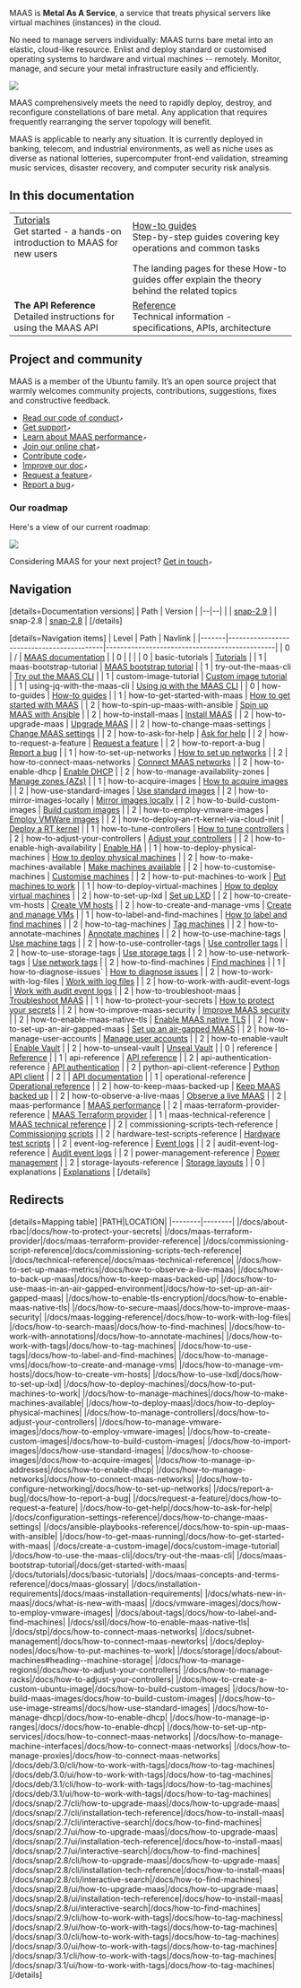 <!-- "MAAS documentation" -->
MAAS is **Metal As A Service**, a service that treats physical servers like virtual machines (instances) in the cloud.

No need to manage servers individually: MAAS turns bare metal into an elastic, cloud-like resource. Enlist and deploy standard or customised operating systems to hardware and virtual machines -- remotely.  Monitor, manage, and secure your metal infrastructure easily and efficiently.

<a href="https://discourse.maas.io/uploads/default/original/1X/18456dbd3fbfec14eddd044816fd0719692282da.jpeg" target = "_blank"><img src="https://discourse.maas.io/uploads/default/original/1X/18456dbd3fbfec14eddd044816fd0719692282da.jpeg"></a>

MAAS comprehensively meets the need to rapidly deploy, destroy, and reconfigure constellations of bare metal.  Any application that requires frequently rearranging the server topology will benefit.

MAAS is applicable to nearly any situation.  It is currently deployed in banking, telecom, and industrial environments, as well as niche uses as diverse as national lotteries, supercomputer front-end validation, streaming music services, disaster recovery, and computer security risk analysis.

## In this documentation

|                                                                                                      |                                                                                             |
|------------------------------------------------------------------------------------------------------|---------------------------------------------------------------------------------------------|
| [Tutorials](/t/6140)</br>  Get started - a hands-on introduction to MAAS for new users </br> | [How-to guides](/t/6142) </br> Step-by-step guides covering key operations and common tasks |
| | The landing pages for these How-to guides offer explain the theory behind the related topics |
| **The API Reference** </br> Detailed instructions for using the MAAS API                   | [Reference](/t/6143) </br> Technical information - specifications, APIs, architecture       |


## Project and community

MAAS is a member of the Ubuntu family. It’s an open source project that warmly welcomes community projects, contributions, suggestions, fixes and constructive feedback.

- [Read our code of conduct](https://ubuntu.com/community/code-of-conduct)`↗`
- [Get support](https://maas.io/docs/how-to-contact-us)`↗`
- [Learn about MAAS performance](https://maas.io/docs/maas-performance)`↗`
- [Join our online chat](https://discourse.maas.io)`↗`
- [Contribute code](https://launchpad.net/maas)`↗`
- [Improve our doc](https://maas.io/docs/how-to-help-improve-the-doc)`↗`
- [Request a feature](https://maas.io/docs/request-a-feature)`↗`
- [Report a bug](https://maas.io/docs/report-a-bug)`↗`

### Our roadmap

Here's a view of our current roadmap:

<a href="https://discourse.maas.io/uploads/default/original/2X/6/6cb3381fd1cfb2f3a871c281e118d2b94ee05bf1.jpeg" target = "_blank"><img src="https://discourse.maas.io/uploads/default/original/2X/6/6cb3381fd1cfb2f3a871c281e118d2b94ee05bf1.jpeg"></a>

Considering MAAS for your next project? [Get in touch](https://maas.io/docs/how-to-contact-us)`↗`

<!-- nohtml begin-nohtml -->
## Navigation

[details=Documentation versions]
| Path | Version |
|--|--|
|  | [snap-2.9](/t/unlisted-docs-testing/4315) |
| snap-2.8 | [snap-2.8](/t/unlisted-docs-testing-snap-2-8/4668) |
[/details]

[details=Navigation items]
| Level | Path                                      | Navlink                                       |
|-------|-------------------------------------------|-----------------------------------------------|
| 0     | /                                         | [MAAS documentation](/t/-/6662)               |
| 0     |                                           |                                               |
| 0     | basic-tutorials                           | [Tutorials](/t/-/6140)                        |
| 1     | maas-bootstrap-tutorial                   | [MAAS bootstrap tutorial](/t/-/5092)          |
| 1     | try-out-the-maas-cli                      | [Try out the MAAS CLI](/t/-/5236)             |
| 1     | custom-image-tutorial                     | [Custom image tutorial](/t/-/6102)            |
| 1     | using-jq-with-the-maas-cli                | [Using jq with the MAAS CLI](/t/-/6027)       |
| 0     | how-to-guides                             | [How-to guides](/t/-/6663)                    |
| 1     | how-to-get-started-with-maas              | [How to get started with MAAS](/t/-/6202)     |
| 2     | how-to-spin-up-maas-with-ansible          | [Spin up MAAS with Ansible](/t/-/6367)        |
| 2     | how-to-install-maas                       | [Install MAAS](/t/-/5128)                     |
| 2     | how-to-upgrade-maas                       | [Upgrade MAAS](/t/how-to-upgrade-maas/5436)   |
| 2     | how-to-change-maas-settings               | [Change MAAS settings](/t/-/6347)             |
| 2     | how-to-ask-for-help                       | [Ask for help](/t/-/5428)                     |
| 2     | how-to-request-a-feature                  | [Request a feature](/t/-/4447)                |
| 2     | how-to-report-a-bug                       | [Report a bug](/t/-/4446)                     |
| 1     | how-to-set-up-networks                    | [How to set up networks](/t/-/6174)           |
| 2     | how-to-connect-maas-networks              | [Connect MAAS networks](/t/-/5164)            |
| 2     | how-to-enable-dhcp                        | [Enable DHCP](/t/-/5132)                      |
| 2     | how-to-manage-availability-zones          | [Manage zones (AZs)](/t/-/5152)               |
| 1     | how-to-acquire-images                     | [How to acquire images](/t/-/6192)            |
| 2     | how-use-standard-images                   | [Use standard images](/t/-/5124)              |
| 2     | how-to-mirror-images-locally              | [Mirror images locally](/t/-/5927)            |
| 2     | how-to-build-custom-images                | [Build custom images](/t/-/5104)              |
| 2     | how-to-employ-vmware-images               | [Employ VMWare images](/t/-/5144)             |
| 2     | how-to-deploy-an-rt-kernel-via-cloud-init | [Deploy a RT kernel](/t/-/6658)               |
| 1     | how-to-tune-controllers                   | [How to tune controllers](/t/-/6498)          |
| 2     | how-to-adjust-your-controllers            | [Adjust your controllers](/t/-/5172)          |
| 2     | how-to-enable-high-availability           | [Enable HA](/t/-/5120)                        |
| 1     | how-to-deploy-physical-machines           | [How to deploy physical machines](/t/-/6193)  |
| 2     | how-to-make-machines-available            | [Make machines available](/t/-/5160)          |
| 2     | how-to-customise-machines                 | [Customise machines](/t/-/5108)               |
| 2     | how-to-put-machines-to-work               | [Put machines to work](/t/-/5112)             |
| 1     | how-to-deploy-virtual-machines            | [How to deploy virtual machines](/t/-/6500)   |
| 2     | how-to-set-up-lxd                         | [Set up LXD](/t/-/5208)                       |
| 2     | how-to-create-vm-hosts                    | [Create VM hosts](/t/-/5140)                  |
| 2     | how-to-create-and-manage-vms              | [Create and manage VMs](/t/-/5148)            |
| 1     | how-to-label-and-find-machines            | [How to label and find machines](/t/-/6200)   |
| 2     | how-to-tag-machines                       | [Tag machines](/t/-/5928)                     |
| 2     | how-to-annotate-machines                  | [Annotate machines](/t/-/5929)                |
| 2     | how-to-use-machine-tags                   | [Use machine tags](/t/-/5224)                 |
| 2     | how-to-use-controller-tags                | [Use controller tags](/t/-/5216)              |
| 2     | how-to-use-storage-tags                   | [Use storage tags](/t/-/5232)                 |
| 2     | how-to-use-network-tags                   | [Use network tags](/t/-/5228)                 |
| 2     | how-to-find-machines                      | [Find machines](/t/-/5192)                    |
| 1     | how-to-diagnose-issues`                   | [How to diagnose issues](/t/-/6510)           |
| 2     | how-to-work-with-log-files                | [Work with log files](/t/-/5240)              |
| 2     | how-to-work-with-audit-event-logs         | [Work with audit event logs](/t/-/5987)       |
| 2     | how-to-troubleshoot-maas                  | [Troubleshoot MAAS](/t/-/5333)                |
| 1     | how-to-protect-your-secrets               | [How to protect your secrets](/t/-/6503)      |
| 2     | how-to-improve-maas-security              | [Improve MAAS security](/t/-/5196)            |
| 2     | how-to-enable-maas-native-tls             | [Enable MAAS native TLS](/t/-/5116)           |
| 2     | how-to-set-up-an-air-gapped-maas          | [Set up an air-gapped MAAS](/t/-/5212)        |
| 2     | how-to-manage-user-accounts               | [Manage user accounts](/t/-/5184)             |
| 2     | how-to-enable-vault                       | [Enable Vault](/t/-/6501)                     |
| 2     | how-to-unseal-vault                       | [Unseal Vault](/t/-/6502)                     |
| 0     | reference                                 | [Reference](/t/-/6664)                        |
| 1     | api-reference                             | [API reference](/t/-/6665)                    |
| 2     | api-authentication-reference              | [API authentication](/t/-/5060)               |
| 2     | python-api-client-reference               | [Python API client](/t/-/5404)                |
| 2     |                                           | [API documentation](https://maas.io/docs/api) |
| 1     | operational-reference                     | [Operational reference](/t/-/6666)            |
| 2     | how-to-keep-maas-backed-up                | [Keep MAAS backed up](/t/-/5096)              |
| 2     | how-to-observe-a-live-maas                | [Observe a live MAAS](/t/-/5204)              |
| 2     | maas-performance                          | [MAAS performance](/t/-/6178)                 |
| 2     | maas-terraform-provider-reference         | [MAAS Terraform provider](/t/-/6327)          |
| 1     | maas-technical-reference                  | [MAAS technical reference](/t/-/6203)         |
| 2     | commissioning-scripts-tech-reference      | [Commissioning scripts](/t/-/6605)            |
| 2     | hardware-test-scripts-reference           | [Hardware test scripts](/t/-/5392)            |
| 2     | event-log-reference                       | [Event logs](/t/-/5252)                       |
| 2     | audit-event-log-reference                 | [Audit event logs](/t/-/5256)                 |
| 2     | power-management-reference                | [Power management](/t/-/5246)                 |
| 2     | storage-layouts-reference                 | [Storage layouts](/t/-/5973)                  |
| 0     | explanations                              | [Explanations](t/-/6667)                                              |
[/details]

## Redirects

[details=Mapping table]
|PATH|LOCATION|
|--------|--------|
|/docs/about-rbac|/docs/how-to-protect-your-secrets|
|/docs/maas-terraform-provider|/docs/maas-terraform-provider-reference|
|/docs/commissioning-script-reference|/docs/commissioning-scripts-tech-reference|
|/docs/technical-reference|/docs/maas-technical-reference|
|/docs/how-to-set-up-maas-metrics|/docs/how-to-observe-a-live-maas|
|/docs/how-to-back-up-maas|/docs/how-to-keep-maas-backed-up|
|/docs/how-to-use-maas-in-an-air-gapped-environment|/docs/how-to-set-up-an-air-gapped-maas|
|/docs/how-to-enable-tls-encryption|/docs/how-to-enable-maas-native-tls|
|/docs/how-to-secure-maas|/docs/how-to-improve-maas-security|
|/docs/maas-logging-reference|/docs/how-to-work-with-log-files|
|/docs/how-to-search-maas|/docs/how-to-find-machines|
|/docs/how-to-work-with-annotations|/docs/how-to-annotate-machines|
|/docs/how-to-work-with-tags|/docs/how-to-tag-machines|
|/docs/how-to-use-tags|/docs/how-to-label-and-find-machines|
|/docs/how-to-manage-vms|/docs/how-to-create-and-manage-vms|
|/docs/how-to-manage-vm-hosts|/docs/how-to-create-vm-hosts|
|/docs/how-to-use-lxd|/docs/how-to-set-up-lxd|
|/docs/how-to-deploy-machines|/docs/how-to-put-machines-to-work|
|/docs/how-to-manage-machines|/docs/how-to-make-machines-available|
|/docs/how-to-deploy-maas|/docs/how-to-deploy-physical-machines|
|/docs/how-to-manage-controllers|/docs/how-to-adjust-your-controllers|
|/docs/how-to-manage-vmware-images|/docs/how-to-employ-vmware-images|
|/docs/how-to-create-custom-images|/docs/how-to-build-custom-images|
|/docs/how-to-import-images|/docs/how-use-standard-images|
|/docs/how-to-choose-images|/docs/how-to-acquire-images|
|/docs/how-to-manage-ip-addresses|/docs/how-to-enable-dhcp|
|/docs/how-to-manage-networks|/docs/how-to-connect-maas-networks|
|/docs/how-to-configure-networking|/docs/how-to-set-up-networks|
|/docs/report-a-bug|/docs/how-to-report-a-bug|
|/docs/request-a-feature|/docs/how-to-request-a-feature|
|/docs/how-to-get-help|/docs/how-to-ask-for-help| 
|/docs/configuration-settings-reference|/docs/how-to-change-maas-settings|
|/docs/ansible-playbooks-reference|/docs/how-to-spin-up-maas-with-ansible|
|/docs/how-to-get-maas-running|/docs/how-to-get-started-with-maas|
|/docs/create-a-custom-image|/docs/custom-image-tutorial|
|/docs/how-to-use-the-maas-cli|/docs/try-out-the-maas-cli|
|/docs/maas-bootstrap-tutorial|/docs/get-started-with-maas|
|/docs/tutorials|/docs/basic-tutorials|
|/docs/maas-concepts-and-terms-reference|/docs/maas-glossary|
|/docs/installation-requirements|/docs/maas-installation-requirements|
|/docs/whats-new-in-maas|/docs/what-is-new-with-maas|
|/docs/vmware-images|/docs/how-to-employ-vmware-images|
|/docs/about-tags|/docs/how-to-label-and-find-machines|
|/docs/ssl|/docs/how-to-enable-maas-native-tls|
|/docs/stp|/docs/how-to-connect-maas-networks|
|/docs/subnet-management|/docs/how-to-connect-maas-newtorks|
|/docs/deploy-nodes|/docs/how-to-put-machines-to-work|
|/docs/storage|/docs/about-machines#heading--machine-storage|
|/docs/how-to-manage-regions|/docs/how-to-adjust-your-controllers|
|/docs/how-to-manage-racks|/docs/how-to-adjust-your-controllers|
|/docs/how-to-create-a-custom-ubuntu-image|/docs/how-to-build-custom-images|
|/docs/how-to-build-maas-images/docs/how-to-build-custom-images|
|/docs/how-to-use-image-streams|/docs/how-use-standard-images|
|/docs/how-to-manage-dhcp|/docs/how-to-enable-dhcp|
|/docs/how-to-manage-ip-ranges|/docs//docs/how-to-enable-dhcp|
|/docs/how-to-set-up-ntp-services|/docs/how-to-connect-maas-networks|
|/docs/how-to-manage-machine-interfaces|/docs/how-to-connect-maas-networks|
|/docs/how-to-manage-proxies|/docs/how-to-connect-maas-networks|
|/docs/deb/3.0/cli/how-to-work-with-tags|/docs/how-to-tag-machines|
|/docs/deb/3.0/ui/how-to-work-with-tags|/docs/how-to-tag-machines|
|/docs/deb/3.1/cli/how-to-work-with-tags|/docs/how-to-tag-machines|
|/docs/deb/3.1/ui/how-to-work-with-tags|/docs/how-to-tag-machines|
|/docs/snap/2.7/cli/how-to-upgrade-maas|/docs/how-to-upgrade-maas|
|/docs/snap/2.7/cli/installation-tech-reference|/docs/how-to-install-maas|
|/docs/snap/2.7/cli/interactive-search|/docs/how-to-find-machines|
|/docs/snap/2.7/ui/how-to-upgrade-maas|/docs/how-to-upgrade-maas|
|/docs/snap/2.7/ui/installation-tech-reference|/docs/how-to-install-maas|
|/docs/snap/2.7/ui/interactive-search|/docs/how-to-find-machines|
|/docs/snap/2.8/cli/how-to-upgrade-maas|/docs/how-to-upgrade-maas|
|/docs/snap/2.8/cli/installation-tech-reference|/docs/how-to-install-maas|
|/docs/snap/2.8/cli/interactive-search|/docs/how-to-find-machines|
|/docs/snap/2.8/ui/how-to-upgrade-maas|/docs/how-to-upgrade-maas|
|/docs/snap/2.8/ui/installation-tech-reference|/docs/how-to-install-maas|
|/docs/snap/2.8/ui/interactive-search|/docs/how-to-find-machines|
|/docs/snap/2.9/cli/how-to-work-with-tags|/docs/how-to-tag-machiness|
|/docs/snap/2.9/ui/how-to-work-with-tags|/docs/how-to-tag-machines|
|/docs/snap/3.0/cli/how-to-work-with-tags|/docs/how-to-tag-machines|
|/docs/snap/3.0/ui/how-to-work-with-tags|/docs/how-to-tag-machines|
|/docs/snap/3.1/cli/how-to-work-with-tags|/docs/how-to-tag-machines|
|/docs/snap/3.1/ui/how-to-work-with-tags|/docs/how-to-tag-machines|
[/details]
<!-- nohtml end-nohtml -->